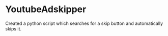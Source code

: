 # YoutubeAdskipper
Created a python script which searches for a skip button and automatically skips it.
